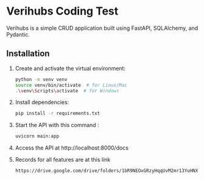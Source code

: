 # Verihubs Coding Test

Verihubs is a simple CRUD application built using FastAPI, SQLAlchemy, and Pydantic.

## Installation

1. Create and activate the virtual environment:

   ```bash
   python -m venv venv
   source venv/bin/activate  # for Linux/Mac
   .\venv\Scripts\activate  # for Windows
2. Install dependencies:
    ```bash
   pip install -r requirements.txt

3. Start the API with this command :
   ```bash
   uvicorn main:app

4. Access the API at http://localhost:8000/docs

5. Records for all features are at this link
   ```bash
   https://drive.google.com/drive/folders/1bR9NEOxGRzyHqqUvM2mr13YuHNXG_0SJ?usp=sharing